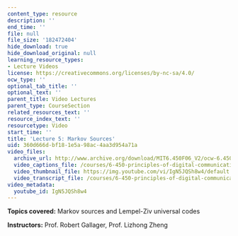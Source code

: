 ```yaml
---
content_type: resource
description: ''
end_time: ''
file: null
file_size: '182472404'
hide_download: true
hide_download_original: null
learning_resource_types:
- Lecture Videos
license: https://creativecommons.org/licenses/by-nc-sa/4.0/
ocw_type: ''
optional_tab_title: ''
optional_text: ''
parent_title: Video Lectures
parent_type: CourseSection
related_resources_text: ''
resource_index_text: ''
resourcetype: Video
start_time: ''
title: 'Lecture 5: Markov Sources'
uid: 360d666d-bf18-1e5a-98ac-4aa3d954a71a
video_files:
  archive_url: http://www.archive.org/download/MIT6.450F06_V2/ocw-6.450-f06-2003-09-17_300k.mp4
  video_captions_file: /courses/6-450-principles-of-digital-communications-i-fall-2006/6267e8ce3ca851d8a6c5915ddf21cf24_IgN5JQSh8w4.vtt
  video_thumbnail_file: https://img.youtube.com/vi/IgN5JQSh8w4/default.jpg
  video_transcript_file: /courses/6-450-principles-of-digital-communications-i-fall-2006/cbfd6538586c71a895a924b719cf8c72_IgN5JQSh8w4.pdf
video_metadata:
  youtube_id: IgN5JQSh8w4
---
```


**Topics covered:** Markov sources and Lempel-Ziv universal codes

**Instructors:** Prof. Robert Gallager, Prof. Lizhong Zheng


